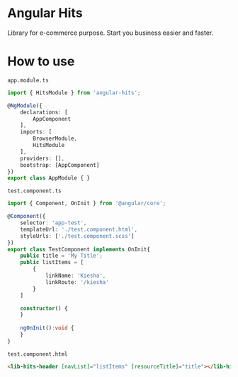 # Angular Hits

Library for e-commerce purpose. Start you business easier and faster.

# How to use

`app.module.ts`

```ts
import { HitsModule } from 'angular-hits';

@NgModule({
    declarations: [
        AppComponent
    ],
    imports: [
        BrowserModule,
        HitsModule
    ],
    providers: [],
    bootstrap: [AppComponent]
})
export class AppModule { }
```

`test.component.ts`

```ts
import { Component, OnInit } from '@angular/core';

@Component({
    selector: 'app-test',
    templateUrl: './test.component.html',
    styleUrls: ['./test.component.scss']
})
export class TestComponent implements OnInit{
    public title = 'My Title';
    public listItems = [
        {
            linkName: 'Kiesha',
            linkRoute: '/kiesha'
        }
    ]

    constructor() {
    }
    
    ngOnInit():void {
    }
}
```

`test.component.html`

```html
<lib-hits-header [navList]="listItems" [resourceTitle]="title"></lib-hits-header>
```
